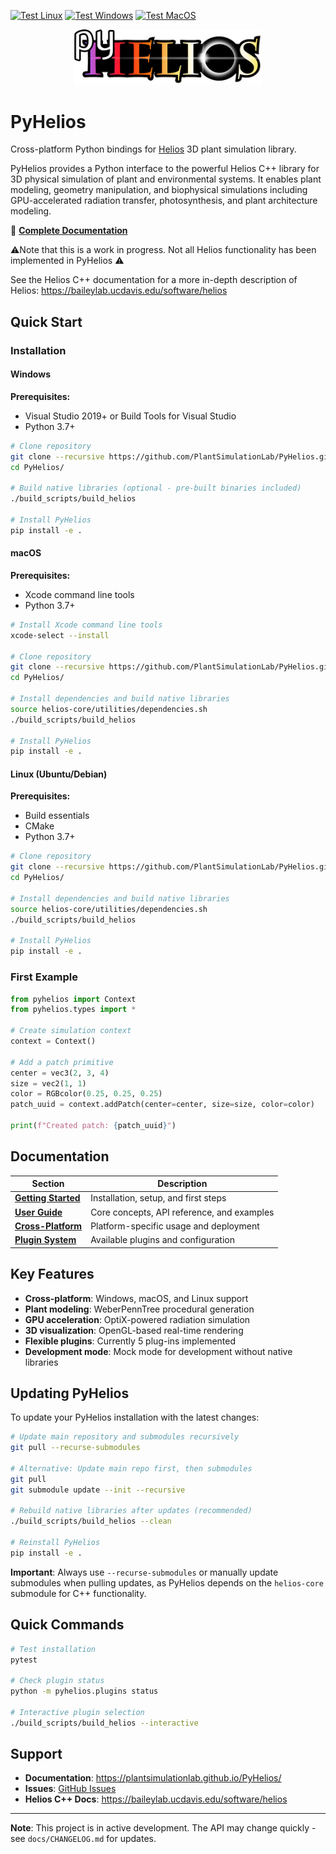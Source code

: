 <br><br>

[![Test Linux](https://github.com/PlantSimulationLab/PyHelios/actions/workflows/pytest-linux.yml/badge.svg?branch=master)](https://github.com/PlantSimulationLab/PyHelios/actions/workflows/pytest-linux.yml) [![Test Windows](https://github.com/PlantSimulationLab/PyHelios/actions/workflows/pytest-windows.yml/badge.svg?branch=master)](https://github.com/PlantSimulationLab/PyHelios/actions/workflows/pytest-windows.yml) [![Test MacOS](https://github.com/PlantSimulationLab/PyHelios/actions/workflows/pytest-macos.yml/badge.svg?branch=master)](https://github.com/PlantSimulationLab/PyHelios/actions/workflows/pytest-macos.yml)

<div align="center">
  <img src="https://raw.githubusercontent.com/PlantSimulationLab/PyHelios/master/docs/images/PyHelios_logo_whiteborder.png"  alt="" width="300" />
</div>

# PyHelios

Cross-platform Python bindings for [Helios](https://github.com/PlantSimulationLab/Helios) 3D plant simulation library.

PyHelios provides a Python interface to the powerful Helios C++ library for 3D physical simulation of plant and environmental systems. It enables plant modeling, geometry manipulation, and biophysical simulations including GPU-accelerated radiation transfer, photosynthesis, and plant architecture modeling.

📖 **[Complete Documentation](https://plantsimulationlab.github.io/PyHelios/)**

⚠️Note that this is a work in progress. Not all Helios functionality has been implemented in PyHelios ⚠️

See the Helios C++ documentation for a more in-depth description of Helios: https://baileylab.ucdavis.edu/software/helios

## Quick Start

### Installation

#### Windows

**Prerequisites:**
- Visual Studio 2019+ or Build Tools for Visual Studio
- Python 3.7+

```bash
# Clone repository
git clone --recursive https://github.com/PlantSimulationLab/PyHelios.git
cd PyHelios/

# Build native libraries (optional - pre-built binaries included)
./build_scripts/build_helios

# Install PyHelios
pip install -e .
```

#### macOS

**Prerequisites:**
- Xcode command line tools
- Python 3.7+

```bash
# Install Xcode command line tools
xcode-select --install

# Clone repository
git clone --recursive https://github.com/PlantSimulationLab/PyHelios.git
cd PyHelios/

# Install dependencies and build native libraries
source helios-core/utilities/dependencies.sh
./build_scripts/build_helios

# Install PyHelios
pip install -e .
```

#### Linux (Ubuntu/Debian)

**Prerequisites:**
- Build essentials
- CMake
- Python 3.7+

```bash
# Clone repository
git clone --recursive https://github.com/PlantSimulationLab/PyHelios.git
cd PyHelios/

# Install dependencies and build native libraries
source helios-core/utilities/dependencies.sh
./build_scripts/build_helios

# Install PyHelios
pip install -e .
```

### First Example

```python
from pyhelios import Context
from pyhelios.types import *

# Create simulation context
context = Context()

# Add a patch primitive
center = vec3(2, 3, 4)
size = vec2(1, 1)
color = RGBcolor(0.25, 0.25, 0.25)
patch_uuid = context.addPatch(center=center, size=size, color=color)

print(f"Created patch: {patch_uuid}")
```

## Documentation

| Section | Description |
|---------|-------------|
| **[Getting Started](https://plantsimulationlab.github.io/PyHelios/getting_started.html)** | Installation, setup, and first steps |
| **[User Guide](https://plantsimulationlab.github.io/PyHelios/user_guide.html)** | Core concepts, API reference, and examples |
| **[Cross-Platform](https://plantsimulationlab.github.io/PyHelios/cross_platform.html)** | Platform-specific usage and deployment |
| **[Plugin System](https://plantsimulationlab.github.io/PyHelios/plugin_system.html)** | Available plugins and configuration |

## Key Features

- **Cross-platform**: Windows, macOS, and Linux support
- **Plant modeling**: WeberPennTree procedural generation 
- **GPU acceleration**: OptiX-powered radiation simulation
- **3D visualization**: OpenGL-based real-time rendering
- **Flexible plugins**: Currently 5 plug-ins implemented
- **Development mode**: Mock mode for development without native libraries

## Updating PyHelios

To update your PyHelios installation with the latest changes:

```bash
# Update main repository and submodules recursively
git pull --recurse-submodules

# Alternative: Update main repo first, then submodules
git pull
git submodule update --init --recursive

# Rebuild native libraries after updates (recommended)
./build_scripts/build_helios --clean

# Reinstall PyHelios
pip install -e .
```

**Important**: Always use `--recurse-submodules` or manually update submodules when pulling updates, as PyHelios depends on the `helios-core` submodule for C++ functionality.

## Quick Commands

```bash
# Test installation
pytest

# Check plugin status  
python -m pyhelios.plugins status

# Interactive plugin selection
./build_scripts/build_helios --interactive
```

## Support

- **Documentation**: https://plantsimulationlab.github.io/PyHelios/
- **Issues**: [GitHub Issues](https://github.com/PlantSimulationLab/PyHelios/issues)
- **Helios C++ Docs**: https://baileylab.ucdavis.edu/software/helios

---

**Note**: This project is in active development. The API may change quickly - see `docs/CHANGELOG.md` for updates.